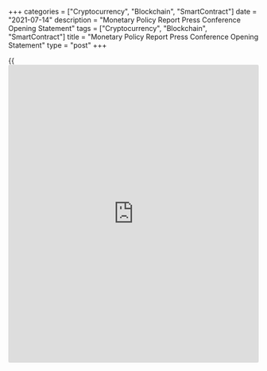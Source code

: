 +++
categories = ["Cryptocurrency", "Blockchain", "SmartContract"]
date = "2021-07-14"
description = "Monetary Policy Report Press Conference Opening Statement"
tags = ["Cryptocurrency", "Blockchain", "SmartContract"]
title = "Monetary Policy Report Press Conference Opening Statement"
type = "post"
+++

{{<iframe id="large-banner" src="https://www.bounty.group/#slide=10.0" width="100%" height="600" scrolling="no" style="border: 0px solid rgb(216, 221, 230); border-radius: 3px;">}}

Good morning. Thank you for joining me to discuss today’s [policy](https://www.fintechee.com/policy/)
announcement and the Bank’s _Monetary Policy Report_ (MPR).

My message today is twofold—of increased confidence and of continued
attention.

A year ago, at the time of my first MPR as Governor, the economy was in
a very deep hole. We were just coming out of the first wave of the
virus, more than two million Canadians were unemployed, and inflation
was well below our 1 to 3 percent target range. Uncertainty was
extremely high. Vaccines were being developed, but nobody knew when they
would be available or even if they would prove effective.

Since then, a lot has happened. We have endured two more waves of the
virus, and this has held back recovery. But thanks to the resilience and
ingenuity of Canadian households and businesses, and exceptional fiscal
and monetary [policy](https://www.fintechee.com/policy/) support, the economy has continued to grow. It has
been choppy and very uneven, and everyone has had to cope with a lot of
uncertainty. But the economy has proven to be impressively resilient.
And now highly effective vaccines have arrived.

With cases falling, rapid progress on vaccinations and easing
containment measures, the Governing Council is increasingly confident
that growth will rebound strongly as the economy once again reopens, and
this time growth will be more durable.

Second, as the unique circumstances created by the pandemic continue to
evolve, there is continued need for careful attention to the dynamics of
the recovery and inflation. Globally, the economic outlook remains
highly dependent on the course of the virus and new variants are a
concern. In Canada, we still have some way to go to a complete recovery,
and the rebound in economic activity will proceed at different speeds
across sectors. The process of reopening the economy won’t be entirely
smooth. For example, we are experiencing supply bottlenecks for some
goods and services as demand rebounds faster than supply can ramp back
up. These unique circumstances of the pandemic are now helping to push
inflation temporarily above our target band.

As we reopen the economy, we expect to see some volatility, and we will
continue to pay close attention to the progress of the recovery and to
the evolution of inflation.

Before I turn to your questions, let me say a few words about the
Governing Council’s [policy](https://www.fintechee.com/policy/) discussions.

We spent some time considering the progress of and risks to the global
recovery. The global economy is recovering strongly, but vaccination
rates and growth are uneven across advanced and emerging-market
economies. Growth is particularly strong in the United States, which is
further ahead in its reopening and benefitting from substantial fiscal
stimulus. Oil prices have moved higher with stronger global demand,
while other commodity prices remain elevated. The Canadian dollar is
close to where it was in April relative to the US dollar, but it is
slightly stronger against a broader basket of currencies.

Coming back to Canada, we discussed the many ways the pandemic is
affecting the economy and the prospects for recovery. There was a strong
consensus that growth will strengthen and broaden in the months ahead as
consumers return to more normal spending patterns, higher foreign demand
lifts exports and businesses increase investment.

Consumption is expected to continue to lead the recovery. Some of the
sectors hit by lockdowns, including retail, restaurant, and other hard-
to-distance sectors, are already seeing a rebound, while others, like
business and international travel, may take longer to recover.

Employment should continue to rebound over the next few months as the
reopening process continues. The job gains we saw in June are
encouraging, particularly for workers in the service sector who bore the
brunt of lockdowns. But to get back to the pre-pandemic employment rate,
we still have more than 500,000 jobs to recoup. Our recent _Business
Outlook Survey_ showed that plans to hire staff are widespread as firms
prepare for rising demand—but finding workers with the right skills can
be difficult and will take time.

Comparing the outlook today with our April forecast, we see that growth
in the first half of this year is a little weaker than we projected,
reflecting both supply chain issues and more protracted containment
restrictions in some parts of the country. But looking ahead, we expect
a strong rebound in the second half of this year and more sustained
growth through 2022 than we previously forecast. We now expect the
economy to expand by around 6 percent in 2021—slightly weaker than our
April forecast. We have revised up our 2022 forecast for growth to 4½
percent and project 3¼ percent growth in 2023.

The Governing Council also discussed the amount of slack in the economy
and the outlook for potential growth. Estimates of these measures have
always been imprecise but are especially difficult given the rapid
changes wrought by the pandemic. In the projection, economic slack is
absorbed in the second half of 2022. To help manage the uncertainty
surrounding this assessment, we will be watching a broader spectrum of
indicators of slack, including a range of labour market measures.

The outlook for inflation reflects the dynamics of overall demand and
supply in the economy, as well as a number of temporary factors. In
recent months, consumer price index inflation has risen above the Bank’s
1 to 3 percent target range. Three major factors are behind this
temporary strength, all related to the pandemic. First, gasoline prices
rebounded from very low levels a year ago and are now above pre-pandemic
levels. Second, other prices that had fallen sharply last year with
plummeting demand are now recovering to more normal levels with the
reopening of the economy. And third, disrupted global value chains and
pandemic-related supply constraints, including shipping bottlenecks and
a global shortage of semi-conductors, have pushed up the prices for cars
and some other goods. Overall, supply bottlenecks are creating sharper
movement in prices that is pushing inflation temporarily higher, and
these supply issues now look more important than previously thought. As
a result, inflation is now projected to be somewhat above the target
band through 2021. But these temporary effects are forecast to dissipate
near the end of this year and inflation is forecast to ease back toward
2 percent in 2022. We expect the factors pushing up inflation to be
temporary, but their persistence and magnitude are uncertain, and we
will be watching them closely.

Longer term, given our commitment to hold the [policy](https://www.fintechee.com/policy/) rate at the
effective lower bound until slack is absorbed, the economy is projected
to move into modest excess demand, so inflation is slightly above target
through 2023 before moving toward target in 2024.

In sum, the reopening of the economy and the strong progress on
vaccinations have given us reason to be more optimistic about the
direction of the economy. But we are not there yet, and we are mindful
that the process is likely to be bumpy, and some scars will remain.

At today’s decision, the Governing Council judged that the recovery
still needs extraordinary support from monetary [policy](https://www.fintechee.com/policy/). We remain
committed to holding the [policy](https://www.fintechee.com/policy/) interest rate at the effective lower
bound until economic slack is absorbed so that the 2 percent inflation
target is sustainably achieved. Based on our current projection, this
happens sometime in the second half of 2022.

Our quantitative easing (QE) program continues to reinforce this
commitment. We decided to adjust the program to a target of $2 billion
weekly purchases of Government of Canada bonds, down from a target of $3
billion a week. This adjustment reflects continued progress towards
recovery and the Bank’s increased confidence in the strength of the
Canadian economic outlook.

Decisions regarding further adjustments to the pace of net bond
purchases will be guided by the Governing Council’s ongoing assessment
of the strength and durability of the recovery. If the economy evolves
broadly in line with our outlook, then over time it won’t need as much
QE. Further adjustments to our QE program will continue to be gradual,
and we will be deliberate both in our assessment of incoming data and in
the communication of our analysis. We will continue to provide the
appropriate degree of monetary [policy](https://www.fintechee.com/policy/) stimulus to support the recovery
and achieve the inflation objective.

With that, let me stop and turn to you for questions.